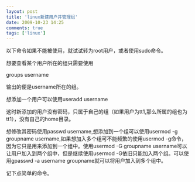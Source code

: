 ```yaml
---
layout: post
title: 'linux新建用户并管理组'
date: 2009-10-23 14:25
comments: true
tags: ['linux']
---
```


以下命令如果不能被使用，就试试转为root用户，或者使用sudo命令。

想要查看某个用户所在的组只需要使用

groups username

输出的便是username所在的组。

想添加一个用户可以使用useradd username

这时新添加的用户没有密码，只属于自己的组（如果用户为tt1,那么所属的组也为tt1），没有自己的home目录。

想修改其密码使用passwd username,想添加到一个组可以使用usermod -g groupname
username,如果想加入多个组可不能频繁的使用usermod -g命令，因为它只是用来添加到一个组中。使用usermod -G groupname
username可以让用户加入到两个组中，但是继续使用usermod -G依旧只能加入两个组。可以使用gpasswd -a username
groupname就可以将用户加入到多个组中。

记下点简单的命令。

